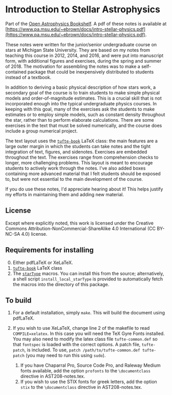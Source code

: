# Introduction to Stellar Astrophysics

Part of the [Open Astrophysics Bookshelf](http://open-astrophysics-bookshelf.github.io/).  A pdf of these notes is available at [https://www.pa.msu.edu/~ebrown/docs/intro-stellar-physics.pdf](https://www.pa.msu.edu/~ebrown/docs/intro-stellar-physics.pdf).

These notes were written for the junior/senior undergraduate course on stars at Michigan State University. They are based on my notes from teaching this course in 2012, 2014, and 2016, and were put into manuscript form, with additional figures and exercises, during the spring and summer of 2018. The motivation for assembling the notes was to make a self-contained package that could be inexpensively distributed to students instead of a textbook.

In addition to deriving a basic physical description of how stars work, a secondary goal of the course is to train students to make simple physical models and order-of-magnitude estimates. This is a crucial skill that is not incorporated enough into the typical undergraduate physics courses. In keeping with this goal, many of the exercises ask the students to make estimates or to employ simple models, such as constant density throughout the star, rather than to perform elaborate calculations. There are some exercises in the text that must be solved numerically, and the course does include a group numerical project.

The text layout uses the [`tufte-book`](https://tufte-latex.github.io/tufte-latex/) LaTeX class: the main features are a large outer margin in which the students can take notes and the tight integration of text, figures, and sidenotes. Exercises are embedded throughout the text. The exercises range from comprehension checks to longer, more challenging problems. This layout is meant to encourage students to actively work through the notes. I've also added boxes containing more advanced material that I felt students should be exposed to, but were not essential to the main development of the course. 

If you do use these notes, I'd appreciate hearing about it!  This helps justify my efforts in maintaining them and adding new material.

## License

Except where explicitly noted, this work is licensed under the Creative Commons
Attribution-NonCommercial-ShareAlike 4.0 International (CC BY-NC-SA 4.0) license.

## Requirements for installing

0. Either pdfLaTeX or XeLaTeX.
1. [`tufte-book`](https://tufte-latex.github.io/tufte-latex/) LaTeX class
2. The [`starType`](https://github.com/nworbde/starType) macros.  You can install this from the source; alternatively, a shell script `install_local_starType` is provided to automatically fetch the macros into the directory of this package.

## To build

1. For a default installation, simply `make`.  This will build the document using pdfLaTeX.
2. If you wish to use XeLaTeX, change line 2 of the makefile to read `COMPILE=xelatex`. In this case you will need the TeX Gyre Fonts installed. You may also need to modify the latex class file `tufte-common.def` so that  `fontspec` is loaded with the correct options. A patch file, `tufte-patch`, is included. To use, `patch /path/to/tufte-common.def tufte-patch` (you may need to run this using `sudo`).

    1. If you have Chaparral Pro, Source Code Pro, and Raleway Medium fonts available, add the option `profonts` to the `\documentclass` directive in AST208-notes.tex.
    2. If you wish to use the STIX fonts for greek letters, add the option `stix` to the `\documentclass` directive in AST208-notes.tex.

